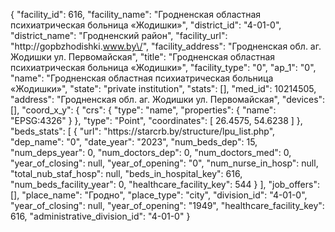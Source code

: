 {
    "facility_id": 616,
    "facility_name": "Гродненская областная психиатрическая больница «Жодишки»",
    "district_id": "4-01-0",
    "district_name": "Гродненский район",
    "facility_url": "http:\/\/gopbzhodishki.www.by\/",
    "facility_address": "Гродненская обл. аг. Жодишки ул. Первомайская",
    "title": "Гродненская областная психиатрическая больница «Жодишки»",
    "facility_type": "0",
    "ap_1": "0",
    "name": "Гродненская областная психиатрическая больница «Жодишки»",
    "state": "private institution",
    "stats": [],
    "med_id": 10214505,
    "address": "Гродненская обл. аг. Жодишки ул. Первомайская",
    "devices": [],
    "coord_x_y": {
        "crs": {
            "type": "name",
            "properties": {
                "name": "EPSG:4326"
            }
        },
        "type": "Point",
        "coordinates": [
            26.4575,
            54.6238
        ]
    },
    "beds_stats": [
        {
            "url": "https:\/\/starcrb.by\/structure\/lpu_list.php",
            "dep_name": "0",
            "date_year": "2023",
            "num_beds_dep": 15,
            "num_deps_year": 0,
            "num_doctors_dep": 0,
            "num_doctors_med": 0,
            "year_of_closing": null,
            "year_of_opening": "0",
            "num_nurse_in_hosp": null,
            "total_nub_staf_hosp": null,
            "beds_in_hospital_key": 616,
            "num_beds_facility_year": 0,
            "healthcare_facility_key": 544
        }
    ],
    "job_offers": [],
    "place_name": "Гродно",
    "place_type": "city",
    "division_id": "4-01-0",
    "year_of_closing": null,
    "year_of_opening": "1949",
    "healthcare_facility_key": 616,
    "administrative_division_id": "4-01-0"
}